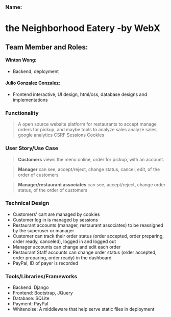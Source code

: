 ### Name: 
# **the Neighborhood Eatery -by WebX**

## Team Member and Roles: 
#### Winton Wong: 
- Backend, deployment

#### Julio Gonzalez Gonzalez: 
- Frontend interactive, UI design, html/css, database designs and implementations

### Functionality
> A open source website platform for restaurants to accept manage orders for pickup, and maybe tools to analyze sales
> analyze sales, google analytics 
> CSRF
> Sessions
> Cookies

### User Story/Use Case
> **Customers** views the menu online, order for pickup, with an account. 

> **Manager** can see, accept/reject, change status, cancel, edit, of the order of customers

> **Manager/restaurant associates** can see, accept/reject, change order status, of the order of customers

### Technical Design
- Customers' cart are managed by cookies
- Customer log in is managed by sessions
- Restaurant accounts (manager, restaurant associates) to be reassigned by the superuser or manager
- Customer can track their order status (order accepted, order preparing, order ready, canceled), logged in and logged out
- Manager accounts can change and edit each order
- Restaurant Staff accounts can change order status (order accepted, order preparing, order ready) in the dashboard
- PayPal, ID of payer is recorded

### Tools/Libraries/Frameworks
- Backend: Django
- Frontend: Bootstrap, JQuery
- Database: SQLite
- Payment: PayPal
- Whitenoise: A middleware that help serve static files in deployment